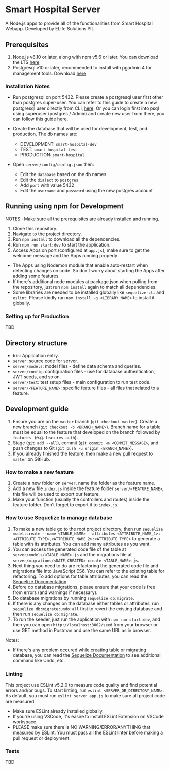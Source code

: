 # Smart Hospital Server

A Node.js apps to provide all of the functionalities from Smart Hospital Webapp. Developed by ELife Solutions Plt.

## Prerequisites

1. Node.js v8.10 or later, along with npm v5.6 or later. You  can download the LTS [here](https://nodejs.org/en/download/)
2. Postgresql v10 or later, recommended to install with pgadmin 4 for management tools. Download [here](https://www.enterprisedb.com/downloads/postgres-postgresql-downloads)

### Installation Notes

- Run postgresql on port 5432. Please create a postgresql user first other than postgres super-user.
You can refer to this guide to create a new postgresql user directly from CLI, [here](https://www.postgresql.org/docs/10/static/app-createuser.html).
Or you can login first into psql using superuser (postgres / Admin) and create new user from there, you can follow this guide [here](https://www.postgresql.org/docs/10/static/sql-createuser.html).
- Create the database that will be used for development, test, and production. The db names are:

  - DEVELOPMENT: `smart-hospital-dev`
  - TEST: `smart-hospital-test`
  - PRODUCTION: `smart-hospital`
- Open `server/config/config.json` then:

  - Edit the `database` based on the db names
  - Edit the `dialect` to `postgres`
  - Add `port` with value 5432
  - Edit the `username` and `password` using the new postgres account

## Running using npm for Development

NOTES : Make sure all the prerequisites are already installed and running.

1. Clone this repository.
2. Navigate to the project directory.
3. Run `npm install` to download all the dependencies.
4. Run `npm run start:dev` to start the application.
5. Access Apps on port (configured at `app.js`), make sure to get the welcome message and the Apps running properly

- The Apps using Nodemon module that enable auto-restart when detecting changes on code. So don't worry about starting the Apps after adding some features.
- If there's additional node modules at package.json when pulling from the repository, just run `npm install` again to match all dependencies.
- Some libraries are needed to be installed globally like `sequelize-cli` and `eslint`. Please kindly run `npm install -g <LIBRARY_NAME>` to install it globally.

### Setting up for Production

TBD

## Directory structure

- `bin`: Application entry.
- `server`: source code for server.
- `server/models`: model files - define data schema and queries.
- `server/config`: configuration files - use for database authentication, JWT seeds, and so on.
- `server/test`: test setup files - main configuration to run test code.
- `server/<FEATURE_NAME>`: specific feature files - all files that related to a feature.

## Development guide

1. Ensure you are on the `master` branch (`git checkout master`). Create a new branch (`git checkout -b <BRANCH_NAME>`). Branch name for a table must be equal to the feature that developed on the branch followed by `features-` (e.g. `features-auth`).
2. Stage (`git add --all`), commit (`git commit -m <COMMIT_MESSAGE>`, and push changes to Git (`git push -u origin <BRANCH_NAME>`).
3. If you already finished the feature, then make a new pull request to `master` on GitHub.

### How to make a new feature

1. Create a new folder on `server`, name the folder as the feature name.
2. Add a new file `index.js` inside the feature folder `server/<FEATURE_NAME>`, this file will be used to export our feature.
3. Make your function (usually the controllers and routes) inside the feature folder. Don't forget to export it to `index.js`.

### How to use Sequelize to manage database

1. To make a new table go to the root project directory, then run `sequelize model:create --name <TABLE_NAME> --attributes <ATTRIBUTE_NAME_1>:<ATTRIBUTE_TYPE>,<ATTRIBUTE_NAME_2>:<ATTRIBUTE_TYPE>` to generate a table with its attributes. You can add many attributes as you want.
2. You can access the generated code file of the table at `server/models/<TABLE_NAME>.js` and the migrations file at `server/migrations/<DATE_CREATED>-create-<TABLE_NAME>.js`.
3. Next thing you need to do are refactoring the generated code file and migrations file into JavaScript ES6. You can refer to the existing table for refactoring. To add options for table attributes, you can read the [Sequelize Documentation](http://docs.sequelizejs.com/manual/tutorial/migrations.html)
4. Before do database migrations, please ensure that your code is free from errors (and warnings if necessary).
5. Do database migrations by running `sequelize db:migrate`.
6. If there is any changes on the database either tables or attributes, run `sequelize db:migrate:undo:all` first to revert the existing database and then run `sequelize db:migrate`.
7. To run the seeder, just run the application with `npm run start:dev`, and then you can open `http://localhost:3002/seed` from your browser or use GET method in Postman and use the same URL as in browser.

Notes:
- If there's any problem occured while creating table or migrating database, you can read the [Sequelize Documentation](http://docs.sequelizejs.com/manual/tutorial/migrations.html) to see additional command like Undo, etc.

### Linting

This project use ESLint v5.2.0 to measure code quality and find potential errors and/or bugs. To start linting, run `eslint <SERVER_OR_DIRECTORY_NAME>`. As default, you must run `eslint server app.js` to make sure all project code are measured.

- Make sure ESLint already installed globally.
- If you're using VSCode, it's easire to install ESLint Extension on VSCode workspace.
- PLEASE make sure there is NO WARNING/ERROR/ANYTHING that measured by ESLint. You must pass all the ESLint linter before making a pull request or deployment.

### Tests

TBD
